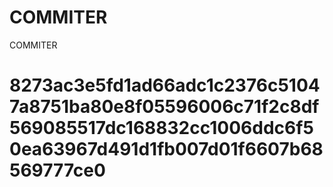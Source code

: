 # COMMITER
COMMITER






# 8273ac3e5fd1ad66adc1c2376c51047a8751ba80e8f05596006c71f2c8df569085517dc168832cc1006ddc6f50ea63967d491d1fb007d01f6607b68569777ce0
